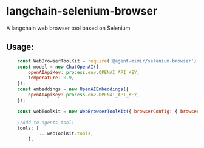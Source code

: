 # langchain-selenium-browser

A langchain web browser tool based on Selenium

## Usage:
```javascript
    const WebBrowserToolKit = require('@agent-mimir/selenium-browser').WebBrowserToolKit;
    const model = new ChatOpenAI({
        openAIApiKey: process.env.OPENAI_API_KEY,
        temperature: 0.9,
    });
    const embeddings = new OpenAIEmbeddings({
        openAIApiKey: process.env.OPENAI_API_KEY,
    });

    const webToolKit = new WebBrowserToolKit({ browserConfig: { browserName: "chrome" } }, model, embeddings);

    //Add to agents tool:
    tools: [
            ...webToolKit.tools,
        ],
```